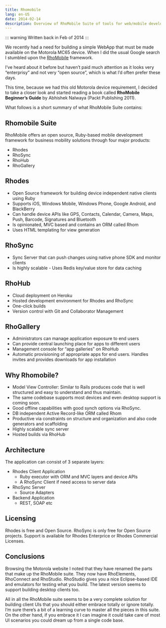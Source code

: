 ```yaml
---
title: Rhomobile
lang: en-US
date: 2014-02-14
description: Overview of RhoMobile Suite of tools for web/mobile developers.
---
```


::: warning
Written back in Feb of 2014
:::

We recently had a need for building a simple WebApp that must be made available on the Motorola MC65 device. When I did the usual Google search I stumbled upon the [RhoMobile](https://www.zebra.com/us/en/products/software/mobile-computers/rhomobile-suite.html) framework.

I’ve heard about it before but haven’t paid much attention as it looks very “enterprisy” and not very “open source”, which is what I’d often prefer these days.

This time, because we had this old Motorola device requirement, I decided to take a closer look and started reading a book called **RhoMobile Beginner’s Guide** by Abhishek Nalwaya (Packt Publishing 2011).

What follows is a short summary of what RhoMobile Suite contains:

## Rhomobile Suite

RhoMobile offers an open source, Ruby-based mobile development framework for business mobility solutions through four major products:

* Rhodes
* RhoSync
* RhoHub
* RhoGallery

## Rhodes

* Open Source framework for building device independent native clients using Ruby
* Supports iOS, Windows Mobile, Windows Phone, Google Android, and BlackBerry
* Can handle device APIs like GPS, Contacts, Calendar, Camera, Maps, Push, Barcode, Signatures and Bluetooth
* Is opinionated, MVC based and contains an ORM called Rhom
* Uses HTML templating for view generation

## RhoSync

* Sync Server that can push changes using native phone SDK and monitor clients
* Is highly scalable - Uses Redis key/value store for data caching


## RhoHub

* Cloud deployment on Heroku
* Hosted development environment for Rhodes and RhoSync
* One-click builds
* Version control with Git and Collaborator Management


## RhoGallery

* Administrators can manage application exposure to end users
* Can provide central launching place for apps to different users
* Management console for “app galleries” on RhoHub
* Automatic provisioning of appropriate apps for end users. Handles invites and provides downloads for app installation

## Why Rhomobile?

* Model View Controller: Similar to Rails produces code that is well structured and easy to understand and thus maintain.
* The same codebase supports most devices and even desktop support is coming soon.
* Good offline capabilities with good synch options via RhoSync.
* DB independent Active Record-like ORM called Rhom
* Productive via constraints on structure and organization and also code generators and scaffolding
* Highly scalable sync server
* Hosted builds via RhoHub

## Architecture

The application can consist of 3 separate layers:

* Rhodes Client Application
  * Ruby executor with ORM and MVC layers and device APIs
  * A RhoSync Client if need access to server data
* RhoSync Server
  * Source Adapters
* Backend Application
  * REST, SOAP etc

## Licensing

Rhodes is free and Open Source. RhoSync is only free for Open Source projects. Support is available for Rhodes Enterprice or Rhodes Commercial Licenses.

## Conclusions

Browsing the Motorola website I noted that they have renamed the parts that make up the RhoMobile suite. They now have RhoElements, RhoConnect and RhoStudio. RhoStudio gives you a nice Eclipse-based IDE and emulators for testing what you build. The latest version seems to support building desktop clients too.

All in all the RhoMobile suite seems to be a very complete solution for building client UIs that you should either embrace totally or ignore totally. I’m sure there’s a bit of a learning curve to master all the pieces in this suite. On the other hand, if you embrace it I can imagine it could take care of most UI scenarios you could dream up from a single code base.